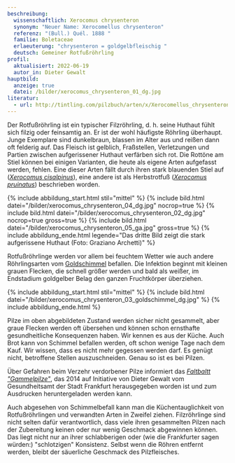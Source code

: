 ```yaml
---
beschreibung:
  wissenschaftlich: Xerocomus chrysenteron
  synonym: "Neuer Name: Xerocomellus chrysenteron"
  referenz: "(Bull.) Quél. 1888 "
  familie: Boletaceae
  erlaeuterung: "chrysenteron = goldgelbfleischig "
  deutsch: Gemeiner Rotfußröhrling
profil:
  aktualisiert: 2022-06-19
  autor_in: Dieter Gewalt
hauptbild:
  anzeige: true
  datei: /bilder/xerocomus_chrysenteron_01_dg.jpg
literatur:
  - url: http://tintling.com/pilzbuch/arten/x/Xerocomellus_chrysenteron.html
---
```

Der Rotfußröhrling ist ein typischer Filzröhrling, d. h. seine Huthaut fühlt sich filzig oder feinsamtig an. Er ist der wohl häufigste Röhrling überhaupt. Junge Exemplare sind  dunkelbraun, blassen im Alter aus und reißen dann oft felderig auf. Das Fleisch ist gelblich, Fraßstellen, Verletzungen und Partien zwischen aufgerissener Huthaut verfärben sich rot. Die Rottöne am Stiel können bei einigen Varianten, die heute als eigene Arten aufgefasst werden, fehlen. Eine dieser Arten fällt durch ihren stark blauenden Stiel auf (*[Xerocomus cisalpinus](/pilze/xerocomus-cisalpinus-starkblauender-rotfußröhrling)*), eine andere ist als Herbstrotfuß (*[Xerocomus pruinatus](/pilze/xerocomus-pruinatus-herbstrotfüßchen)*) beschrieben worden.

{% include abbildung_start.html stil="mittel" %}
{% include bild.html datei="/bilder/xerocomus_chrysenteron_04_dg.jpg" nocrop=true %}
{% include bild.html datei="/bilder/xerocomus_chrysenteron_02_dg.jpg" nocrop=true gross=true %}
{% include bild.html datei="/bilder/xerocomus_chrysenteron_05_ga.jpg" gross=true %}
{% include abbildung_ende.html legende="Das dritte Bild zeigt die stark aufgerissene Huthaut (Foto: Graziano Archetti)" %}

Rotfußröhrlinge werden vor allem bei feuchtem Wetter wie auch andere Röhrlingsarten vom [Goldschimmel](/pilze/hypomyces-chrysospermus-goldschimmel) befallen. Die Infektion beginnt mit kleinen grauen Flecken, die schnell größer werden und bald als weißer, im Endstadium goldgelber Belag den ganzen Fruchtkörper überziehen.

{% include abbildung_start.html stil="mittel" %}
{% include bild.html datei="/bilder/xerocomus_chrysenteron_03_goldschimmel_dg.jpg" %}
{% include abbildung_ende.html %}

Pilze im oben abgebildeten Zustand werden sicher nicht gesammelt, aber graue Flecken werden oft übersehen und können schon ernsthafte gesundheitliche Konsequenzen haben. Wir kennen es aus der Küche. Auch Brot kann von Schimmel befallen werden, oft schon wenige Tage nach dem Kauf. Wir wissen, dass es nicht mehr gegessen werden darf. Es genügt nicht, betroffene Stellen auszuschneiden. Genau so ist es bei Pilzen.

Über Gefahren beim Verzehr verdorbener Pilze informiert das *[Faltbaltt "Gammelpilze"](/assets/docs/Fundkorb.de-Gammelpilze.pdf)*, das 2014 auf Initiative von Dieter Gewalt vom Gesundheitsamt der Stadt Frankfurt herausgegeben worden ist und zum Ausdrucken heruntergeladen werden kann.

Auch abgesehen von Schimmelbefall kann man die Küchentauglichkeit von Rotfußröhrlingen und verwandten Arten in Zweifel ziehen. Filzröhrlinge sind nicht selten dafür verantwortlich, dass viele ihren gesammelten Pilzen nach der Zubereitung keinen oder nur wenig Geschmack abgewinnen können. Das liegt nicht nur an ihrer schlabberigen oder (wie die Frankfurter sagen würden:) "schlotzigen" Konsistenz. Selbst wenn die Röhren entfernt werden, bleibt der säuerliche Geschmack des Pilzfleisches.